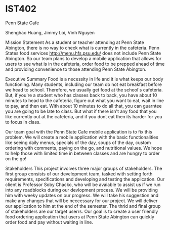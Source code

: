 # IST402
Penn State Cafe

Shenghao Huang, Jimmy Loi, Vinh Nguyen

Mission Statement As a student or teacher attending at Penn State Abington, there is no way to check what is currently in the cafeteria. Penn States food services http://menu.hfs.psu.edu/ does not include Penn State Abington. So our team plans to develop a mobile application that allows for users to see what is in the cafeteria, order food to be prepped ahead of time and providing convenience to those attending Penn State Abington.

Executive Summary Food is a necessity in life and it is what keeps our body functioning. Many students, including our team do not eat breakfast before we head to school. Therefore, we usually get food at the school's cafeteria. But, if you're a student who has classes back to back, you have about 10 minutes to head to the cafeteria, figure out what you want to eat, wait in line to pay, and then eat. With about 10 minutes to do all that, you can guarntee you are going to be late to class. But what if there isn't any food that you like currently out at the cafeteria, and if you dont eat then its harder for you to focus in class.

Our team goal with the Penn State Cafe mobile application is to fix this problem. We will create a mobile application with the basic functionalities like seeing daily menus, specials of the day, soups of the day, custom ordering with comments, paying on the go, and nutritional values. We hope to help those with limited time in between classes and are hungry to order on the go!

Stakeholders This project involves three major groups of stakeholders. The first group consists of our development team, tasked with setting forth requirements, specifications and developing and testing the application. Our client is Professor Soby Chacko, who will be avaiable to assist us if we run into any roadblocks during our devlopment process. We will be providing him with weeky updates on our progress. We will take his suggestion and make any changes that will be neccessary for our project. We will deliver our application to him at the end of the semester. The thrid and final group of stakeholders are our target userrs. Our goal is to create a user friendly food ordering application that users at Penn State Abington can quickly order food and pay without waiting in line.
